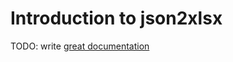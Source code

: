 # Introduction to json2xlsx

TODO: write [great documentation](http://jacobian.org/writing/what-to-write/)

